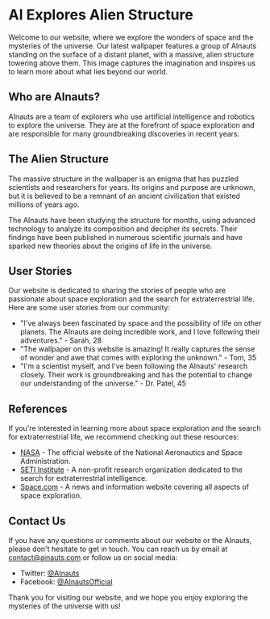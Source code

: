 <!--
Write me content for website with wallpaper which alt text is:

"A group of AInauts standing on the surface of a distant planet, with a massive, alien structure towering above them."

The name/title of the page should not be 1:1 copy of the alt text but rather a real content of the website which is using this wallpaper.

- Use markdown format 
- Start with the heading
- The content should look like a real website 
- Include real sections like references, contact, user stories, etc. use things relevant to the page purpose.
- Feel free to use structure like headings, bullets, numbering, blockquotes, paragraphs, horizontal lines, etc.
- You can use formatting like bold or _italic_
- You can include UTF-8 emojis
- Links should be only #hash anchors (and you can refer to the document itself)
- Do not include images
-->

<!--font:Poppins-->

# AI Explores Alien Structure

Welcome to our website, where we explore the wonders of space and the mysteries of the universe. Our latest wallpaper features a group of AInauts standing on the surface of a distant planet, with a massive, alien structure towering above them. This image captures the imagination and inspires us to learn more about what lies beyond our world.

## Who are AInauts?

AInauts are a team of explorers who use artificial intelligence and robotics to explore the universe. They are at the forefront of space exploration and are responsible for many groundbreaking discoveries in recent years.

## The Alien Structure

The massive structure in the wallpaper is an enigma that has puzzled scientists and researchers for years. Its origins and purpose are unknown, but it is believed to be a remnant of an ancient civilization that existed millions of years ago.

The AInauts have been studying the structure for months, using advanced technology to analyze its composition and decipher its secrets. Their findings have been published in numerous scientific journals and have sparked new theories about the origins of life in the universe.

## User Stories

Our website is dedicated to sharing the stories of people who are passionate about space exploration and the search for extraterrestrial life. Here are some user stories from our community:

- "I've always been fascinated by space and the possibility of life on other planets. The AInauts are doing incredible work, and I love following their adventures." - Sarah, 28
- "The wallpaper on this website is amazing! It really captures the sense of wonder and awe that comes with exploring the unknown." - Tom, 35
- "I'm a scientist myself, and I've been following the AInauts' research closely. Their work is groundbreaking and has the potential to change our understanding of the universe." - Dr. Patel, 45

## References

If you're interested in learning more about space exploration and the search for extraterrestrial life, we recommend checking out these resources:

- [NASA](#) - The official website of the National Aeronautics and Space Administration.
- [SETI Institute](#) - A non-profit research organization dedicated to the search for extraterrestrial intelligence.
- [Space.com](#) - A news and information website covering all aspects of space exploration.

## Contact Us

If you have any questions or comments about our website or the AInauts, please don't hesitate to get in touch. You can reach us by email at contact@ainauts.com or follow us on social media: 

- Twitter: [@AInauts](#)
- Facebook: [@AInautsOfficial](#)

Thank you for visiting our website, and we hope you enjoy exploring the mysteries of the universe with us!
